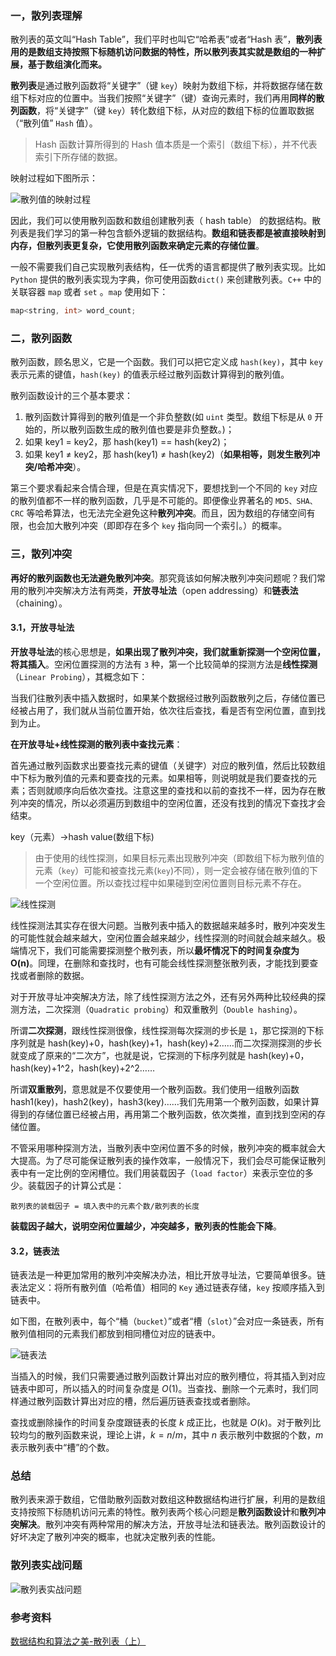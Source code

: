 ### 一，散列表理解

散列表的英文叫“Hash Table”，我们平时也叫它“哈希表”或者“Hash 表”，**散列表用的是数组支持按照下标随机访问数据的特性，所以散列表其实就是数组的一种扩展，基于数组演化而来。**

**散列表**是通过散列函数将“关键字”（键 `key`）映射为数组下标，并将数据存储在数组下标对应的位置中。当我们按照“关键字”（键）查询元素时，我们再用**同样的散列函数**，将“关键字”（键 `key`）转化数组下标，从对应的数组下标的位置取数据（“散列值” `Hash` 值）。
> Hash 函数计算所得到的 Hash 值本质是一个索引（数组下标），并不代表索引下所存储的数据。

映射过程如下图所示：

![散列值的映射过程](../../data/images/dict.png)

因此，我们可以使用散列函数和数组创建散列表（ hash
table） 的数据结构。散列表是我们学习的第一种包含额外逻辑的数据结构。**数组和链表都是被直接映射到内存，但散列表更复杂，它使用散列函数来确定元素的存储位置**。

一般不需要我们自己实现散列表结构，任一优秀的语言都提供了散列表实现。比如 `Python` 提供的散列表实现为字典，你可使用函数`dict()` 来创建散列表。`C++` 中的关联容器 `map` 或者 `set` 。`map` 使用如下：

```cpp
map<string, int> word_count;
```

### 二，散列函数

散列函数，顾名思义，它是一个函数。我们可以把它定义成 `hash(key)`，其中 `key` 表示元素的键值，`hash(key)` 的值表示经过散列函数计算得到的散列值。

散列函数设计的三个基本要求：

1. 散列函数计算得到的散列值是一个非负整数(如 `uint` 类型。数组下标是从 `0` 开始的，所以散列函数生成的散列值也要是非负整数。)；
2. 如果 key1 = key2，那 hash(key1) == hash(key2)；
3. 如果 key1 ≠ key2，那 hash(key1) ≠ hash(key2)（**如果相等，则发生散列冲突/哈希冲突**）。

第三个要求看起来合情合理，但是在真实情况下，要想找到一个不同的 `key` 对应的散列值都不一样的散列函数，几乎是不可能的。即便像业界著名的 `MD5、SHA、CRC` 等哈希算法，也无法完全避免这种**散列冲突**。而且，因为数组的存储空间有限，也会加大散列冲突（即即存在多个 `key` 指向同一个索引。）的概率。

### 三，散列冲突

**再好的散列函数也无法避免散列冲突**。那究竟该如何解决散列冲突问题呢？我们常用的散列冲突解决方法有两类，**开放寻址法**（open addressing）和**链表法**（chaining）。

#### 3.1，开放寻址法

**开放寻址法**的核心思想是，**如果出现了散列冲突，我们就重新探测一个空闲位置，将其插入**。空闲位置探测的方法有 `3` 种，第一个比较简单的探测方法是**线性探测**（`Linear Probing`），其概念如下：

当我们往散列表中插入数据时，如果某个数据经过散列函数散列之后，存储位置已经被占用了，我们就从当前位置开始，依次往后查找，看是否有空闲位置，直到找到为止。

**在开放寻址+线性探测的散列表中查找元素**：

首先通过散列函数求出要查找元素的键值（关键字）对应的散列值，然后比较数组中下标为散列值的元素和要查找的元素。如果相等，则说明就是我们要查找的元素；否则就顺序向后依次查找。注意这里的查找和以前的查找不一样，因为存在散列冲突的情况，所以必须遍历到数组中的空闲位置，还没有找到的情况下查找才会结束。

key（元素）->hash value(数组下标)

> 由于使用的线性探测，如果目标元素出现散列冲突（即数组下标为散列值的元素（`key`）可能和被查找元素(`key`)不同），则一定会被存储在散列值的下一个空闲位置。所以查找过程中如果碰到空闲位置则目标元素不存在。

![线性探测](../../data/images/Hash_collision.png)

线性探测法其实存在很大问题。当散列表中插入的数据越来越多时，散列冲突发生的可能性就会越来越大，空闲位置会越来越少，线性探测的时间就会越来越久。极端情况下，我们可能需要探测整个散列表，所以**最坏情况下的时间复杂度为 O(n)**。同理，在删除和查找时，也有可能会线性探测整张散列表，才能找到要查找或者删除的数据。

对于开放寻址冲突解决方法，除了线性探测方法之外，还有另外两种比较经典的探测方法，二次探测（`Quadratic probing`）和双重散列（`Double hashing`）。

所谓**二次探测**，跟线性探测很像，线性探测每次探测的步长是 `1`，那它探测的下标序列就是 hash(key)+0，hash(key)+1，hash(key)+2……而二次探测探测的步长就变成了原来的“二次方”，也就是说，它探测的下标序列就是 hash(key)+0，hash(key)+1^2，hash(key)+2^2……

所谓**双重散列**，意思就是不仅要使用一个散列函数。我们使用一组散列函数 hash1(key)，hash2(key)，hash3(key)……我们先用第一个散列函数，如果计算得到的存储位置已经被占用，再用第二个散列函数，依次类推，直到找到空闲的存储位置。

不管采用哪种探测方法，当散列表中空闲位置不多的时候，散列冲突的概率就会大大提高。为了尽可能保证散列表的操作效率，一般情况下，我们会尽可能保证散列表中有一定比例的空闲槽位。我们用装载因子（`load factor`）来表示空位的多少。装载因子的计算公式是：

```shell
散列表的装载因子 = 填入表中的元素个数/散列表的长度
```

**装载因子越大，说明空闲位置越少，冲突越多，散列表的性能会下降**。

#### 3.2，链表法

链表法是一种更加常用的散列冲突解决办法，相比开放寻址法，它要简单很多。链表法定义：将所有散列值（哈希值）相同的 `Key` 通过链表存储，`key` 按顺序插入到链表中。

如下图，在散列表中，每个“桶（`bucket`）”或者“槽（`slot`）”会对应一条链表，所有散列值相同的元素我们都放到相同槽位对应的链表中。

![链表法](../../data/images/slot.png)

当插入的时候，我们只需要通过散列函数计算出对应的散列槽位，将其插入到对应链表中即可，所以插入的时间复杂度是 $O(1)$。当查找、删除一个元素时，我们同样通过散列函数计算出对应的槽，然后遍历链表查找或者删除。

查找或删除操作的时间复杂度跟链表的长度 $k$ 成正比，也就是 $O(k)$。对于散列比较均匀的散列函数来说，理论上讲，$k=n/m$，其中 $n$ 表示散列中数据的个数，$m$ 表示散列表中“槽”的个数。

### 总结

散列表来源于数组，它借助散列函数对数组这种数据结构进行扩展，利用的是数组支持按照下标随机访问元素的特性。散列表两个核心问题是**散列函数设计**和**散列冲突解决**。散列冲突有两种常用的解决方法，开放寻址法和链表法。散列函数设计的好坏决定了散列冲突的概率，也就决定散列表的性能。

### 散列表实战问题

![散列表实战问题](../../data/images/散列表实战问题.png)

### 参考资料

[数据结构和算法之美-散列表（上）](https://time.geekbang.org/column/article/64233)